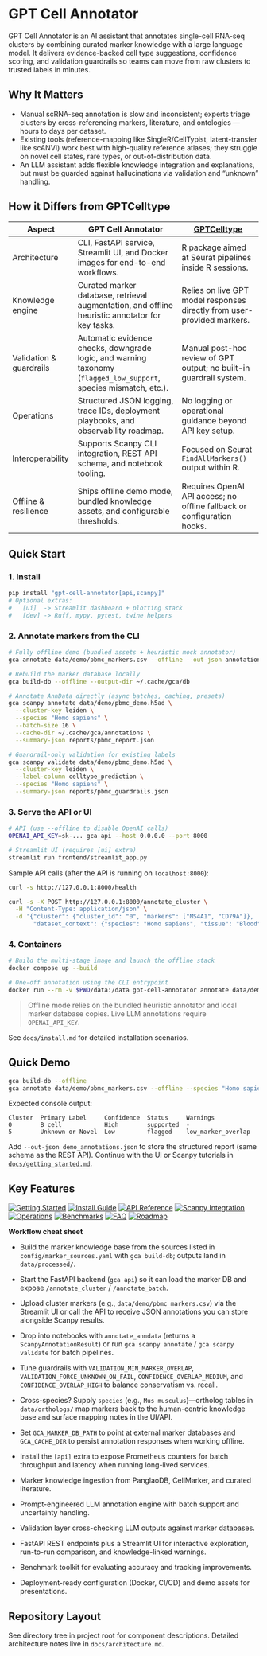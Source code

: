 # GPT Cell Annotator

GPT Cell Annotator is an AI assistant that annotates single-cell RNA-seq clusters by combining curated marker knowledge with a large language model. It delivers evidence-backed cell type suggestions, confidence scoring, and validation guardrails so teams can move from raw clusters to trusted labels in minutes.

## Why It Matters

- Manual scRNA-seq annotation is slow and inconsistent; experts triage clusters by cross-referencing markers, literature, and ontologies — hours to days per dataset.
- Existing tools (reference-mapping like SingleR/CellTypist, latent-transfer like scANVI) work best with high-quality reference atlases; they struggle on novel cell states, rare types, or out-of-distribution data.
- An LLM assistant adds flexible knowledge integration and explanations, but must be guarded against hallucinations via validation and “unknown” handling.

## How it Differs from GPTCelltype

| Aspect | GPT Cell Annotator | [GPTCelltype](https://github.com/Winnie09/GPTCelltype) |
| --- | --- | --- |
| Architecture | CLI, FastAPI service, Streamlit UI, and Docker images for end-to-end workflows. | R package aimed at Seurat pipelines inside R sessions. |
| Knowledge engine | Curated marker database, retrieval augmentation, and offline heuristic annotator for key tasks. | Relies on live GPT model responses directly from user-provided markers. |
| Validation & guardrails | Automatic evidence checks, downgrade logic, and warning taxonomy (`flagged_low_support`, species mismatch, etc.). | Manual post-hoc review of GPT output; no built-in guardrail system. |
| Operations | Structured JSON logging, trace IDs, deployment playbooks, and observability roadmap. | No logging or operational guidance beyond API key setup. |
| Interoperability | Supports Scanpy CLI integration, REST API schema, and notebook tooling. | Focused on Seurat `FindAllMarkers()` output within R. |
| Offline & resilience | Ships offline demo mode, bundled knowledge assets, and configurable thresholds. | Requires OpenAI API access; no offline fallback or configuration hooks. |

## Quick Start

### 1. Install

```bash
pip install "gpt-cell-annotator[api,scanpy]"
# Optional extras:
#   [ui]  -> Streamlit dashboard + plotting stack
#   [dev] -> Ruff, mypy, pytest, twine helpers
```

### 2. Annotate markers from the CLI

```bash
# Fully offline demo (bundled assets + heuristic mock annotator)
gca annotate data/demo/pbmc_markers.csv --offline --out-json annotations.json

# Rebuild the marker database locally
gca build-db --offline --output-dir ~/.cache/gca/db

# Annotate AnnData directly (async batches, caching, presets)
gca scanpy annotate data/demo/pbmc_demo.h5ad \
  --cluster-key leiden \
  --species "Homo sapiens" \
  --batch-size 16 \
  --cache-dir ~/.cache/gca/annotations \
  --summary-json reports/pbmc_report.json

# Guardrail-only validation for existing labels
gca scanpy validate data/demo/pbmc_demo.h5ad \
  --cluster-key leiden \
  --label-column celltype_prediction \
  --species "Homo sapiens" \
  --summary-json reports/pbmc_guardrails.json
```

### 3. Serve the API or UI

```bash
# API (use --offline to disable OpenAI calls)
OPENAI_API_KEY=sk-... gca api --host 0.0.0.0 --port 8000

# Streamlit UI (requires [ui] extra)
streamlit run frontend/streamlit_app.py
```

Sample API calls (after the API is running on `localhost:8000`):

```bash
curl -s http://127.0.0.1:8000/health

curl -s -X POST http://127.0.0.1:8000/annotate_cluster \
  -H "Content-Type: application/json" \
  -d '{"cluster": {"cluster_id": "0", "markers": ["MS4A1", "CD79A"]},
       "dataset_context": {"species": "Homo sapiens", "tissue": "Blood"}}'
```

### 4. Containers

```bash
# Build the multi-stage image and launch the offline stack
docker compose up --build

# One-off annotation using the CLI entrypoint
docker run --rm -v $PWD/data:/data gpt-cell-annotator annotate data/demo/pbmc_markers.csv --offline
```

> Offline mode relies on the bundled heuristic annotator and local marker database copies. Live LLM annotations require `OPENAI_API_KEY`.

See `docs/install.md` for detailed installation scenarios.

## Quick Demo

```bash
gca build-db --offline
gca annotate data/demo/pbmc_markers.csv --offline --species "Homo sapiens"
```

Expected console output:

```
Cluster  Primary Label     Confidence  Status     Warnings
0        B cell            High        supported  -
5        Unknown or Novel  Low         flagged    low_marker_overlap
```

Add `--out-json demo_annotations.json` to store the structured report (same schema as the REST API). Continue with the UI or Scanpy tutorials in [`docs/getting_started.md`](docs/getting_started.md#guided-tutorials).

## Key Features

[![Getting Started](https://img.shields.io/badge/docs-getting_started-blue)](docs/getting_started.md)
[![Install Guide](https://img.shields.io/badge/docs-install-blueviolet)](docs/install.md)
[![API Reference](https://img.shields.io/badge/docs-api_reference-green)](docs/api_reference.md)
[![Scanpy Integration](https://img.shields.io/badge/docs-scanpy_integration-teal)](docs/scanpy_integration.md)
[![Operations](https://img.shields.io/badge/docs-operations-purple)](docs/operations.md)
[![Benchmarks](https://img.shields.io/badge/docs-benchmarks-red)](docs/benchmarks.md)
[![FAQ](https://img.shields.io/badge/docs-faq-lightgrey)](docs/faq.md)
[![Roadmap](https://img.shields.io/badge/docs-roadmap-yellow)](docs/roadmap.md)

**Workflow cheat sheet**
- Build the marker knowledge base from the sources listed in `config/marker_sources.yaml` with `gca build-db`; outputs land in `data/processed/`.
- Start the FastAPI backend (`gca api`) so it can load the marker DB and expose `/annotate_cluster` / `/annotate_batch`.
- Upload cluster markers (e.g., `data/demo/pbmc_markers.csv`) via the Streamlit UI or call the API to receive JSON annotations you can store alongside Scanpy results.
- Drop into notebooks with `annotate_anndata` (returns a `ScanpyAnnotationResult`) or run `gca scanpy annotate` / `gca scanpy validate` for batch pipelines.
- Tune guardrails with `VALIDATION_MIN_MARKER_OVERLAP`, `VALIDATION_FORCE_UNKNOWN_ON_FAIL`, `CONFIDENCE_OVERLAP_MEDIUM`, and `CONFIDENCE_OVERLAP_HIGH` to balance conservatism vs. recall.
- Cross-species? Supply `species` (e.g., `Mus musculus`)—ortholog tables in `data/orthologs/` map markers back to the human-centric knowledge base and surface mapping notes in the UI/API.
- Set `GCA_MARKER_DB_PATH` to point at external marker databases and `GCA_CACHE_DIR` to persist annotation responses when working offline.
- Install the `[api]` extra to expose Prometheus counters for batch throughput and latency when running long-lived services.

- Marker knowledge ingestion from PanglaoDB, CellMarker, and curated literature.
- Prompt-engineered LLM annotation engine with batch support and uncertainty handling.
- Validation layer cross-checking LLM outputs against marker databases.
- FastAPI REST endpoints plus a Streamlit UI for interactive exploration, run-to-run comparison, and knowledge-linked warnings.
- Benchmark toolkit for evaluating accuracy and tracking improvements.
- Deployment-ready configuration (Docker, CI/CD) and demo assets for presentations.

## Repository Layout

See directory tree in project root for component descriptions. Detailed architecture notes live in `docs/architecture.md`.
